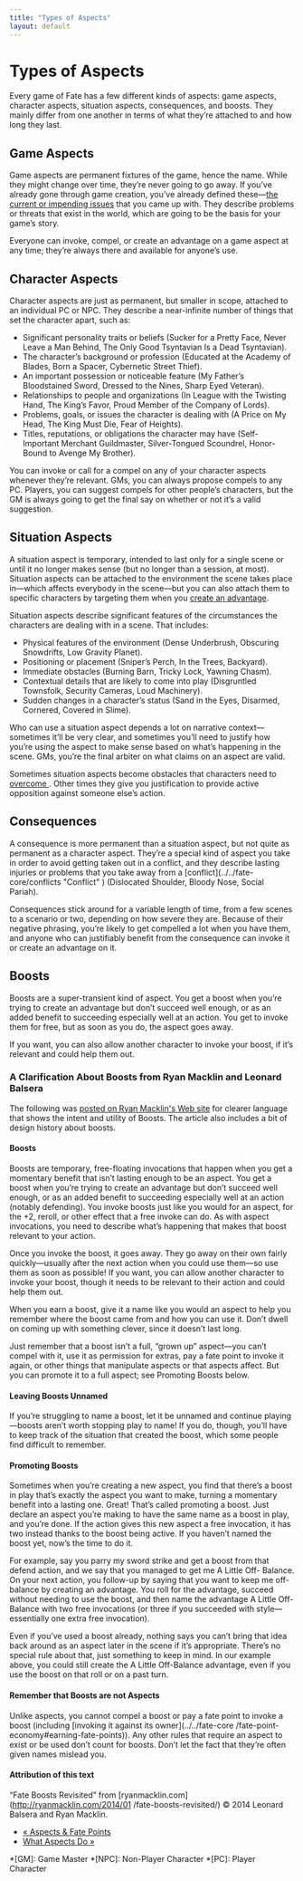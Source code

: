 ```yaml
---
title: "Types of Aspects"
layout: default
---
```


#  Types of Aspects

Every game of Fate has a few different kinds of aspects: game aspects,
character aspects, situation aspects, consequences, and boosts. They mainly
differ from one another in terms of what they’re attached to and how long they
last.

## Game Aspects

Game aspects are permanent fixtures of the game, hence the name. While they
might change over time, they’re never going to go away. If you’ve already gone
through game creation, you’ve already defined these—[the current or impending
issues](../../fate-core/setting%E2%80%99s-big-issues) that you came
up with. They describe problems or threats that exist in the world, which are
going to be the basis for your game’s story.

Everyone can invoke, compel, or create an advantage on a game aspect at any
time; they’re always there and available for anyone’s use.

## Character Aspects

Character aspects are just as permanent, but smaller in scope, attached to an
individual PC or NPC. They describe a near-infinite number of things that set
the character apart, such as:

  * Significant personality traits or beliefs (<span class="aspect">Sucker for a Pretty Face</span>, <span class="aspect">Never Leave a Man Behind</span>, <span class="aspect">The Only Good Tsyntavian Is a Dead Tsyntavian</span>).
  * The character’s background or profession (<span class="aspect">Educated at the Academy of Blades</span>, <span class="aspect">Born a Spacer</span>, <span class="aspect">Cybernetic Street Thief</span>).
  * An important possession or noticeable feature (<span class="aspect">My Father’s Bloodstained Sword</span>, <span class="aspect">Dressed to the Nines</span>, <span class="aspect">Sharp Eyed Veteran</span>).
  * Relationships to people and organizations (<span class="aspect">In League with the Twisting Hand</span>, <span class="aspect">The King’s Favor</span>, <span class="aspect">Proud Member of the Company of Lords</span>).
  * Problems, goals, or issues the character is dealing with (<span class="aspect">A Price on My Head</span>, <span class="aspect">The King Must Die</span>, <span class="aspect">Fear of Heights</span>).
  * Titles, reputations, or obligations the character may have (<span class="aspect">Self-Important Merchant Guildmaster</span>, <span class="aspect">Silver-Tongued Scoundrel</span>, <span class="aspect">Honor-Bound to Avenge My Brother</span>).

You can invoke or call for a compel on any of your character aspects whenever
they’re relevant. GMs, you can always propose compels to any PC. Players, you
can suggest compels for other people’s characters, but the GM is always going
to get the final say on whether or not it’s a valid suggestion.

## Situation Aspects

A situation aspect is temporary, intended to last only for a single scene or
until it no longer makes sense (but no longer than a session, at most).
Situation aspects can be attached to the environment the scene takes place
in—which affects everybody in the scene—but you can also attach them to
specific characters by targeting them when you [create an advantage](../../fate-core/four-actions "Create An Advantage" ).

Situation aspects describe significant features of the circumstances the
characters are dealing with in a scene. That includes:

  * Physical features of the environment (<span class="aspect">Dense Underbrush</span>, <span class="aspect">Obscuring Snowdrifts</span>, <span class="aspect">Low Gravity Planet</span>).
  * Positioning or placement (<span class="aspect">Sniper’s Perch</span>, <span class="aspect">In the Trees</span>, <span class="aspect">Backyard</span>).
  * Immediate obstacles (<span class="aspect">Burning Barn</span>, <span class="aspect">Tricky Lock</span>, <span class="aspect">Yawning Chasm</span>).
  * Contextual details that are likely to come into play (<span class="aspect">Disgruntled Townsfolk</span>, <span class="aspect">Security Cameras</span>, <span class="aspect">Loud Machinery</span>).
  * Sudden changes in a character’s status (<span class="aspect">Sand in the Eyes</span>, <span class="aspect">Disarmed</span>, <span class="aspect">Cornered</span>, <span class="aspect">Covered in Slime</span>).

Who can use a situation aspect depends a lot on narrative context—sometimes
it’ll be very clear, and sometimes you’ll need to justify how you’re using the
aspect to make sense based on what’s happening in the scene. GMs, you’re the
final arbiter on what claims on an aspect are valid.

Sometimes situation aspects become obstacles that characters need to [overcome
](../../fate-core/four-actions "Overcome" ). Other times they give
you justification to provide active opposition against someone else’s action.

## Consequences

A consequence is more permanent than a situation aspect, but not quite as
permanent as a character aspect. They’re a special kind of aspect you take in
order to avoid getting taken out in a conflict, and they describe lasting
injuries or problems that you take away from a [conflict](../../fate-
core/conflicts "Conflict" ) (<span class="aspect">Dislocated Shoulder</span>,
<span class="aspect">Bloody Nose</span>, <span class="aspect">Social Pariah</span>).

Consequences stick around for a variable length of time, from a few scenes to
a scenario or two, depending on how severe they are. Because of their negative
phrasing, you’re likely to get compelled a lot when you have them, and anyone
who can justifiably benefit from the consequence can invoke it or create an
advantage on it.

## Boosts

Boosts are a super-transient kind of aspect. You get a boost when you’re
trying to create an advantage but don’t succeed well enough, or as an added
benefit to succeeding especially well at an action. You get to invoke them for
free, but as soon as you do, the aspect goes away.

If you want, you can also allow another character to invoke your boost, if
it’s relevant and could help them out.

### A Clarification About Boosts from Ryan Macklin and Leonard Balsera

The following was [posted on Ryan Macklin's Web
site](http://ryanmacklin.com/2014/01/fate-boosts-revisited/) for clearer
language that shows the intent and utility of Boosts. The article also
includes a bit of design history about boosts.

#### Boosts

Boosts are temporary, free-floating invocations that happen when you get a
momentary benefit that isn’t lasting enough to be an aspect. You get a boost
when you’re trying to create an advantage but don’t succeed well enough, or as
an added benefit to succeeding especially well at an action (notably
defending). You invoke boosts just like you would for an aspect, for the +2,
reroll, or other effect that a free invoke can do. As with aspect invocations,
you need to describe what’s happening that makes that boost relevant to your
action.

Once you invoke the boost, it goes away. They go away on their own fairly
quickly—usually after the next action when you could use them—so use them as
soon as possible! If you want, you can allow another character to invoke your
boost, though it needs to be relevant to their action and could help them out.

When you earn a boost, give it a name like you would an aspect to help you
remember where the boost came from and how you can use it. Don’t dwell on
coming up with something clever, since it doesn’t last long.

Just remember that a boost isn’t a full, “grown up” aspect—you can’t compel
with it, use it as permission for extras, pay a fate point to invoke it again,
or other things that manipulate aspects or that aspects affect. But you can
promote it to a full aspect; see Promoting Boosts below.​

#### Leaving Boosts Unnamed

If you’re struggling to name a boost, let it be unnamed and continue
playing—boosts aren’t worth stopping play to name! If you do, though, you’ll
have to keep track of the situation that created the boost, which some people
find difficult to remember.

#### Promoting Boosts

Sometimes when you’re creating a new aspect, you find that there’s a boost in
play that’s exactly the aspect you want to make, turning a momentary benefit
into a lasting one. Great! That’s called promoting a boost. Just declare an
aspect you’re making to have the same name as a boost in play, and you’re
done. If the action gives this new aspect a free invocation, it has two
instead thanks to the boost being active. If you haven’t named the boost yet,
now’s the time to do it.

For example, say you parry my sword strike and get a boost from that defend
action, and we say that you managed to get me <span class="aspect">A Little Off-
Balance</span>. On your next action, you follow-up by saying that you want to
keep me off-balance by creating an advantage. You roll for the advantage,
succeed without needing to use the boost, and then name the advantage
<span class="aspect">A Little Off-Balance</span> with two free invocations (or three
if you succeeded with style—essentially one extra free invocation).

Even if you’ve used a boost already, nothing says you can’t bring that idea
back around as an aspect later in the scene if it’s appropriate. There’s no
special rule about that, just something to keep in mind. In our example above,
you could still create the <span class="aspect">A Little Off-Balance</span> advantage,
even if you use the boost on that roll or on a past turn.

#### Remember that Boosts are not Aspects

Unlike aspects, you cannot compel a boost or pay a fate point to invoke a
boost (including [invoking it against its owner](../../fate-core
/fate-point-economy#earning-fate-points)). Any other rules that require an
aspect to exist or be used don’t count for boosts. Don’t let the fact that
they’re often given names mislead you.

#### Attribution of this text

“Fate Boosts Revisited” from [ryanmacklin.com](http://ryanmacklin.com/2014/01
/fate-boosts-revisited/) © 2014 Leonard Balsera and Ryan Macklin.

  * [« Aspects &amp; Fate Points](/fate-srd/fate-core/aspects-fate-points)
  * [What Aspects Do »](/fate-srd/fate-core/what-aspects-do)

  *[GM]: Game Master
  *[NPC]: Non-Player Character
  *[PC]: Player Character

